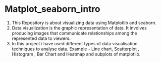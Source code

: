 # Matplot_seaborn_intro
1) This Repository is about visualizing data using Matplotlib and seaborn.
2) Data visualization is the graphic representation of data. It involves producing images that communicate relationships among the represented data to viewers. 
3) In this project i have used different types of data visualisation techniques to analyse data. Example - Line chart, Scatterplot , Histogram , Bar Chart and Heatmap and subplots of matplotlib.

